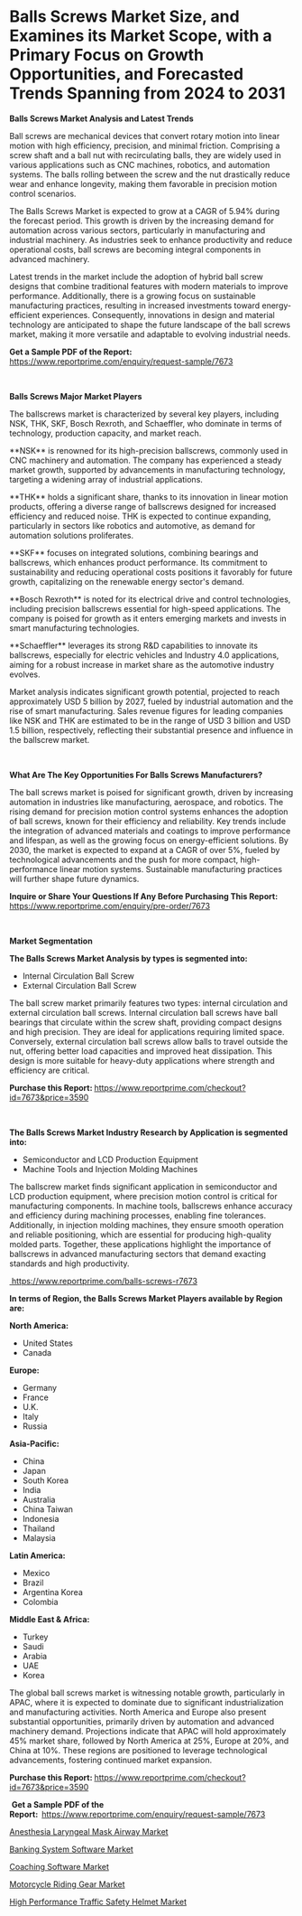 <p><h1>Balls Screws Market Size, and Examines its Market Scope, with a Primary Focus on Growth Opportunities, and Forecasted Trends Spanning from 2024 to 2031</h1></p><p><strong>Balls Screws Market Analysis and Latest Trends</strong></p>
<p><p>Ball screws are mechanical devices that convert rotary motion into linear motion with high efficiency, precision, and minimal friction. Comprising a screw shaft and a ball nut with recirculating balls, they are widely used in various applications such as CNC machines, robotics, and automation systems. The balls rolling between the screw and the nut drastically reduce wear and enhance longevity, making them favorable in precision motion control scenarios.</p><p>The Balls Screws Market is expected to grow at a CAGR of 5.94% during the forecast period. This growth is driven by the increasing demand for automation across various sectors, particularly in manufacturing and industrial machinery. As industries seek to enhance productivity and reduce operational costs, ball screws are becoming integral components in advanced machinery. </p><p>Latest trends in the market include the adoption of hybrid ball screw designs that combine traditional features with modern materials to improve performance. Additionally, there is a growing focus on sustainable manufacturing practices, resulting in increased investments toward energy-efficient experiences. Consequently, innovations in design and material technology are anticipated to shape the future landscape of the ball screws market, making it more versatile and adaptable to evolving industrial needs.</p></p>
<p><strong>Get a Sample PDF of the Report:&nbsp;</strong> <a href="https://www.reportprime.com/enquiry/request-sample/7673">https://www.reportprime.com/enquiry/request-sample/7673</a></p>
<p>&nbsp;</p>
<p><strong>Balls Screws Major Market Players</strong></p>
<p><p>The ballscrews market is characterized by several key players, including NSK, THK, SKF, Bosch Rexroth, and Schaeffler, who dominate in terms of technology, production capacity, and market reach. </p><p>**NSK** is renowned for its high-precision ballscrews, commonly used in CNC machinery and automation. The company has experienced a steady market growth, supported by advancements in manufacturing technology, targeting a widening array of industrial applications.</p><p>**THK** holds a significant share, thanks to its innovation in linear motion products, offering a diverse range of ballscrews designed for increased efficiency and reduced noise. THK is expected to continue expanding, particularly in sectors like robotics and automotive, as demand for automation solutions proliferates.</p><p>**SKF** focuses on integrated solutions, combining bearings and ballscrews, which enhances product performance. Its commitment to sustainability and reducing operational costs positions it favorably for future growth, capitalizing on the renewable energy sector's demand.</p><p>**Bosch Rexroth** is noted for its electrical drive and control technologies, including precision ballscrews essential for high-speed applications. The company is poised for growth as it enters emerging markets and invests in smart manufacturing technologies.</p><p>**Schaeffler** leverages its strong R&D capabilities to innovate its ballscrews, especially for electric vehicles and Industry 4.0 applications, aiming for a robust increase in market share as the automotive industry evolves.</p><p>Market analysis indicates significant growth potential, projected to reach approximately USD 5 billion by 2027, fueled by industrial automation and the rise of smart manufacturing. Sales revenue figures for leading companies like NSK and THK are estimated to be in the range of USD 3 billion and USD 1.5 billion, respectively, reflecting their substantial presence and influence in the ballscrew market.</p></p>
<p>&nbsp;</p>
<p><strong>What Are The Key Opportunities For Balls Screws Manufacturers?</strong></p>
<p><p>The ball screws market is poised for significant growth, driven by increasing automation in industries like manufacturing, aerospace, and robotics. The rising demand for precision motion control systems enhances the adoption of ball screws, known for their efficiency and reliability. Key trends include the integration of advanced materials and coatings to improve performance and lifespan, as well as the growing focus on energy-efficient solutions. By 2030, the market is expected to expand at a CAGR of over 5%, fueled by technological advancements and the push for more compact, high-performance linear motion systems. Sustainable manufacturing practices will further shape future dynamics.</p></p>
<p><strong>Inquire or Share Your Questions If Any Before Purchasing This Report:</strong> <a href="https://www.reportprime.com/enquiry/pre-order/7673">https://www.reportprime.com/enquiry/pre-order/7673</a></p>
<p>&nbsp;</p>
<p><strong>Market Segmentation</strong></p>
<p><strong>The Balls Screws Market Analysis by types is segmented into:</strong></p>
<p><ul><li>Internal Circulation Ball Screw</li><li>External Circulation Ball Screw</li></ul></p>
<p><p>The ball screw market primarily features two types: internal circulation and external circulation ball screws. Internal circulation ball screws have ball bearings that circulate within the screw shaft, providing compact designs and high precision. They are ideal for applications requiring limited space. Conversely, external circulation ball screws allow balls to travel outside the nut, offering better load capacities and improved heat dissipation. This design is more suitable for heavy-duty applications where strength and efficiency are critical.</p></p>
<p><strong>Purchase this Report:&nbsp;</strong><a href="https://www.reportprime.com/checkout?id=7673&price=3590">https://www.reportprime.com/checkout?id=7673&price=3590</a></p>
<p>&nbsp;</p>
<p><strong>The Balls Screws Market Industry Research by Application is segmented into:</strong></p>
<p><ul><li>Semiconductor and LCD Production Equipment</li><li>Machine Tools and Injection Molding Machines</li></ul></p>
<p><p>The ballscrew market finds significant application in semiconductor and LCD production equipment, where precision motion control is critical for manufacturing components. In machine tools, ballscrews enhance accuracy and efficiency during machining processes, enabling fine tolerances. Additionally, in injection molding machines, they ensure smooth operation and reliable positioning, which are essential for producing high-quality molded parts. Together, these applications highlight the importance of ballscrews in advanced manufacturing sectors that demand exacting standards and high productivity.</p></p>
<p><a href="https://www.reportprime.com/balls-screws-r7673">&nbsp;https://www.reportprime.com/balls-screws-r7673</a></p>
<p><strong>In terms of Region, the Balls Screws Market Players available by Region are:</strong></p>
<p>
    <p> <strong> North America: </strong>
        <ul>
            <li>United States</li>
            <li>Canada</li>
        </ul>
        </p> 
    <p> <strong> Europe: </strong>
        <ul>
            <li>Germany</li>
            <li>France</li>
            <li>U.K.</li>
            <li>Italy</li>
            <li>Russia</li>
        </ul>
        </p> 
    <p> <strong> Asia-Pacific: </strong>
        <ul>
            <li>China</li>
            <li>Japan</li>
            <li>South Korea</li>
            <li>India</li>
            <li>Australia</li>
            <li>China Taiwan</li>
            <li>Indonesia</li>
            <li>Thailand</li>
            <li>Malaysia</li>
        </ul>
        </p> 
    <p> <strong> Latin America: </strong>
        <ul>
            <li>Mexico</li>
            <li>Brazil</li>
            <li>Argentina Korea</li>
            <li>Colombia</li>
        </ul>
        </p> 
    <p> <strong> Middle East & Africa: </strong>
        <ul>
            <li>Turkey</li>
            <li>Saudi</li>
            <li>Arabia</li>
            <li>UAE</li>
            <li>Korea</li>
        </ul>
    </p>
    </p>
<p><p>The global ball screws market is witnessing notable growth, particularly in APAC, where it is expected to dominate due to significant industrialization and manufacturing activities. North America and Europe also present substantial opportunities, primarily driven by automation and advanced machinery demand. Projections indicate that APAC will hold approximately 45% market share, followed by North America at 25%, Europe at 20%, and China at 10%. These regions are positioned to leverage technological advancements, fostering continued market expansion.</p></p>
<p><strong>Purchase this Report: </strong><a href="https://www.reportprime.com/checkout?id=7673&price=3590">https://www.reportprime.com/checkout?id=7673&price=3590</a></p>
<p>&nbsp;<strong>Get a Sample PDF of the Report:&nbsp;&nbsp;</strong><a href="https://www.reportprime.com/enquiry/request-sample/7673">https://www.reportprime.com/enquiry/request-sample/7673</a></p>
<p><strong></strong></p>
<p><p><a href="https://medium.com/@boboko938_76821/insights-into-the-anesthesia-laryngeal-mask-airway-market-market-players-market-size-e27c92aeafd5">Anesthesia Laryngeal Mask Airway Market</a></p><p><a href="https://www.linkedin.com/pulse/global-banking-system-software-market-trends-forecasts-strategic-vt1se?trackingId=3KXYrfZQQG%2BeKYkkPnVliA%3D%3D">Banking System Software Market</a></p><p><a href="https://www.linkedin.com/pulse/coaching-software-market-growth-outlook-from-2024-2031-projecting-gjiee?trackingId=AxQP4TPsTSOIZwUAoosTqg%3D%3D">Coaching Software Market</a></p><p><a href="https://issuu.com/reportprime-2/docs/motorcycle-riding-gear-market-size-_b8ca6195c71cd3">Motorcycle Riding Gear Market</a></p><p><a href="https://issuu.com/reportprime-2/docs/high-performance-traffic-safety-hel_90ccd9e9dbc601">High Performance Traffic Safety Helmet Market</a></p></p>